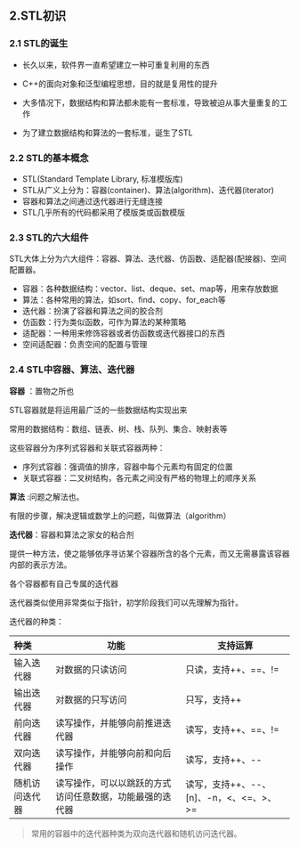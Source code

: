 ## 2.STL初识

### 2.1 STL的诞生

- 长久以来，软件界一直希望建立一种可重复利用的东西

- C++的面向对象和泛型编程思想，目的就是复用性的提升

- 大多情况下，数据结构和算法都未能有一套标准，导致被迫从事大量重复的工作

- 为了建立数据结构和算法的一套标准，诞生了STL

    

### 2.2 STL的基本概念

- STL(Standard Template Library, 标准模版库)
- STL从广义上分为：容器(container)、算法(algorithm)、迭代器(iterator)
- 容器和算法之间通过迭代器进行无缝连接
- STL几乎所有的代码都采用了模版类或函数模版



### 2.3 STL的六大组件

STL大体上分为六大组件：容器、算法、迭代器、仿函数、适配器(配接器)、空间配置器。

- 容器：各种数据结构：vector、list、deque、set、map等，用来存放数据
- 算法：各种常用的算法，如sort、find、copy、for_each等
- 迭代器：扮演了容器和算法之间的胶合剂
- 仿函数：行为类似函数，可作为算法的某种策略
- 适配器：一种用来修饰容器或者仿函数或迭代器接口的东西
- 空间适配器：负责空间的配置与管理



### 2.4 STL中容器、算法、迭代器

**容器** ：置物之所也

STL容器就是将运用最广泛的一些数据结构实现出来

常用的数据结构：数组、链表、树、栈、队列、集合、映射表等

这些容器分为序列式容器和关联式容器两种：

- 序列式容器：强调值的排序，容器中每个元素均有固定的位置
- 关联式容器：二叉树结构，各元素之间没有严格的物理上的顺序关系



**算法** :问题之解法也。

有限的步骤，解决逻辑或数学上的问题，叫做算法（algorithm）



**迭代器**：容器和算法之家女的粘合剂

提供一种方法，使之能够依序寻访某个容器所含的各个元素，而又无需暴露该容器内部的表示方法。

各个容器都有自己专属的迭代器

迭代器类似使用非常类似于指针，初学阶段我们可以先理解为指针。



迭代器的种类：

| 种类           | 功能                                                     | 支持运算                                |
| :------------- | -------------------------------------------------------- | --------------------------------------- |
| 输入迭代器     | 对数据的只读访问                                         | 只读，支持++、==、!=                    |
| 输出迭代器     | 对数据的只写访问                                         | 只写，支持++                            |
| 前向迭代器     | 读写操作，并能够向前推进迭代器                           | 读写，支持++、==、!=                    |
| 双向迭代器     | 读写操作，并能够向前和向后操作                           | 读写，支持++、--                        |
| 随机访问迭代器 | 读写操作，可以以跳跃的方式访问任意数据，功能最强的迭代器 | 读写，支持++、--、[n]、-n，<、<=、>、>= |

> 常用的容器中的迭代器种类为双向迭代器和随机访问迭代器。

